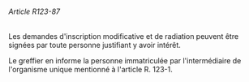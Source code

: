###### Article R123-87

Les demandes d'inscription modificative et de radiation peuvent être signées par toute personne justifiant y avoir intérêt.

Le greffier en informe la personne immatriculée par l'intermédiaire de l'organisme unique mentionné à l'article R. 123-1.

